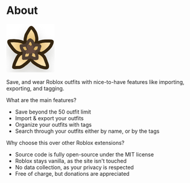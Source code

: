 # About

![Extension logo](/res/logo.png)

Save, and wear Roblox outfits with nice-to-have features like importing, exporting, and tagging.

What are the main features?

- Save beyond the 50 outfit limit
- Import & export your outfits
- Organize your outfits with tags
- Search through your outfits either by name, or by the tags

Why choose this over other Roblox extensions?

- Source code is fully open-source under the MIT license
- Roblox stays vanilla, as the site isn't touched
- No data collection, as your privacy is respected
- Free of charge, but donations are appreciated
